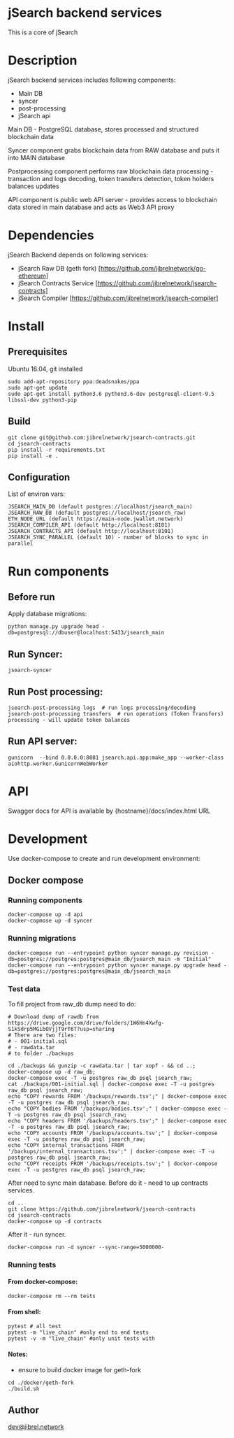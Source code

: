 # jSearch backend services

This is a core of jSearch 

# Description

jSearch backend services includes following components: 

- Main DB
- syncer
- post-processing
- jSearch api

Main DB - PostgreSQL database, stores processed and structured blockchain data

Syncer component grabs blockchain data from RAW database and puts it into MAIN database

Postprocessing component performs raw blockchain data processing - transaction and logs decoding,
token transfers detection, token holders balances updates 

API component is public web API server - provides access to blockchain data stored in main database and acts as Web3 API proxy


# Dependencies

jSearch Backend depends on following services:
- jSearch Raw DB (geth fork) [https://github.com/jibrelnetwork/go-ethereum]
- jSearch Contracts Service [https://github.com/jibrelnetwork/jsearch-contracts]
- jSearch Compiler [https://github.com/jibrelnetwork/jsearch-compiler]


# Install


## Prerequisites

Ubuntu 16.04, git installed

```
sudo add-apt-repository ppa:deadsnakes/ppa
sudo apt-get update
sudo apt-get install python3.6 python3.6-dev postgresql-client-9.5 libssl-dev python3-pip
```


## Build

```
git clone git@github.com:jibrelnetwork/jsearch-contracts.git
cd jsearch-contracts
pip install -r requirements.txt
pip install -e .
```

## Configuration

List of environ vars:
```
JSEARCH_MAIN_DB (default postgres://localhost/jsearch_main)
JSEARCH_RAW_DB (default postgres://localhost/jsearch_raw)
ETH_NODE_URL (default https://main-node.jwallet.network)
JSEARCH_COMPILER_API (default http://localhost:8101)
JSEARCH_CONTRACTS_API (default http://localhost:8101)
JSEARCH_SYNC_PARALLEL (default 10) - number of blocks to sync in parallel
```

# Run components

## Before run
Apply database migrations:
```
python manage.py upgrade head -db=postgresql://dbuser@localhost:5433/jsearch_main
```

## Run Syncer:
```
jsearch-syncer
```

## Run Post processing:
```
jsearch-post-processing logs  # run logs processing/decoding
jsearch-post-processing transfers  # run operations (Token Transfers) processing - will update token balances
```

## Run API server:
```
gunicorn  --bind 0.0.0.0:8081 jsearch.api.app:make_app --worker-class aiohttp.worker.GunicornWebWorker
```


# API

Swagger docs for API is available by {hostname}/docs/index.html URL


# Development

Use docker-compose to create and run development environment:
## Docker compose

### Running components 

```
docker-compose up -d api
docker-copmose up -d syncer
```

### Running migrations
```
docker-compose run --entrypoint python syncer manage.py revision -db=postgres://postgres:postgres@main_db/jsearch_main -m "Initial"
docker-compose run --entrypoint python syncer manage.py upgrade head -db=postgres://postgres:postgres@main_db/jsearch_main
```

### Test data
To fill project from raw_db dump need to do:
```
# Download dump of rawdb from https://drive.google.com/drive/folders/1W6Hn4Xwfg-S1kSdrp5MGibOVjjT9rT6T?usp=sharing
# There are two files: 
# - 001-initial.sql
# - rawdata.tar
# to folder ./backups

cd ./backups && gunzip -c rawdata.tar | tar xopf - && cd ..;
docker-compose up -d raw_db;
docker-compose exec -T -u postgres raw_db psql jsearch_raw;
cat ./backups/001-initial.sql | docker-compose exec -T -u postgres raw_db psql jsearch_raw;
echo "COPY rewards FROM '/backups/rewards.tsv';" | docker-compose exec -T -u postgres raw_db psql jsearch_raw;
echo "COPY bodies FROM '/backups/bodies.tsv';" | docker-compose exec -T -u postgres raw_db psql jsearch_raw;
echo "COPY headers FROM '/backups/headers.tsv';" | docker-compose exec -T -u postgres raw_db psql jsearch_raw;
echo "COPY accounts FROM '/backups/accounts.tsv';" | docker-compose exec -T -u postgres raw_db psql jsearch_raw;
echo "COPY internal_transactions FROM '/backups/internal_transactions.tsv';" | docker-compose exec -T -u postgres raw_db psql jsearch_raw;
echo "COPY receipts FROM '/backups/receipts.tsv';" | docker-compose exec -T -u postgres raw_db psql jsearch_raw;
```
After need to sync main database.
Before do it - need to up contracts services.
```
cd ..
git clone https://github.com/jibrelnetwork/jsearch-contracts
cd jsearch-contracts
docker-compose up -d contracts
```
After it - run syncer.
```
docker-compose run -d syncer --sync-range=5000000-
```

### Running tests

#### From docker-compose:
```
docker-compose rm --rm tests
```

#### From shell:
```
pytest # all test
pytest -m "live_chain" #only end to end tests
pytest -v -m "live_chain" #only unit tests with
```

#### Notes:
 - ensure to build docker image for geth-fork 
```
cd ./docker/geth-fork
./build.sh
```

## Author

dev@jibrel.network


